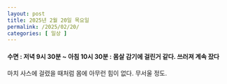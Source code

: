 ```yaml
---
layout: post
title: 2025년 2월 20일 목요일
permalink: /2025/02/20/
categories: [ 일상 ]
---
```

#### 수면 : 저녁 9시 30분 ~ 아침 10시 30분 : 몸살 감기에 걸린거 같다. 쓰러져 계속 잤다<br/>
마치 사스에 걸렸을 때처럼 몸에 아무런 힘이 없다. 무서울 정도.